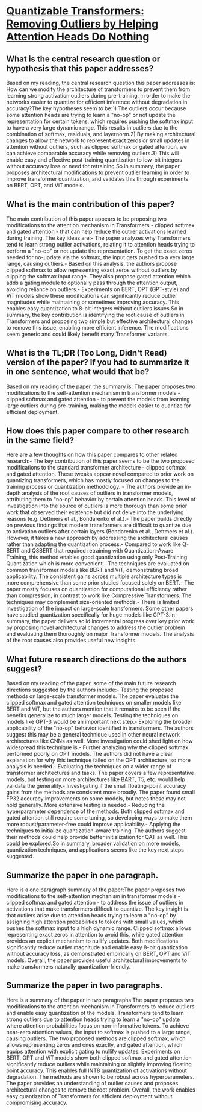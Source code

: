 # [Quantizable Transformers: Removing Outliers by Helping Attention Heads   Do Nothing](https://arxiv.org/abs/2306.12929)

## What is the central research question or hypothesis that this paper addresses?

Based on my reading, the central research question this paper addresses is: How can we modify the architecture of transformers to prevent them from learning strong activation outliers during pre-training, in order to make the networks easier to quantize for efficient inference without degradation in accuracy?The key hypotheses seem to be:1) The outliers occur because some attention heads are trying to learn a "no-op" or not update the representation for certain tokens, which requires pushing the softmax input to have a very large dynamic range. This results in outliers due to the combination of softmax, residuals, and layernorm.2) By making architectural changes to allow the network to represent exact zeros or small updates in attention without outliers, such as clipped softmax or gated attention, we can achieve comparable accuracy while removing outliers.3) This will enable easy and effective post-training quantization to low-bit integers without accuracy loss or need for retraining.So in summary, the paper proposes architectural modifications to prevent outlier learning in order to improve transformer quantization, and validates this through experiments on BERT, OPT, and ViT models.


## What is the main contribution of this paper?

The main contribution of this paper appears to be proposing two modifications to the attention mechanism in Transformers - clipped softmax and gated attention - that can help reduce the outlier activations learned during training. The key ideas are:- The paper analyzes why Transformers tend to learn strong outlier activations, relating it to attention heads trying to perform a "no-op" or not update the representation. To get the exact zeros needed for no-update via the softmax, the input gets pushed to a very large range, causing outliers.- Based on this analysis, the authors propose clipped softmax to allow representing exact zeros without outliers by clipping the softmax input range. They also propose gated attention which adds a gating module to optionally pass through the attention output, avoiding reliance on outliers.- Experiments on BERT, OPT (GPT-style) and ViT models show these modifications can significantly reduce outlier magnitudes while maintaining or sometimes improving accuracy. This enables easy quantization to 8-bit integers without outliers issues.So in summary, the key contribution is identifying the root cause of outliers in Transformers and proposing two simple but effective architectural changes to remove this issue, enabling more efficient inference. The modifications seem generic and could likely benefit many Transformer variants.


## What is the TL;DR (Too Long, Didn't Read) version of the paper? If you had to summarize it in one sentence, what would that be?

Based on my reading of the paper, the summary is: The paper proposes two modifications to the self-attention mechanism in transformer models - clipped softmax and gated attention - to prevent the models from learning large outliers during pre-training, making the models easier to quantize for efficient deployment.


## How does this paper compare to other research in the same field?

Here are a few thoughts on how this paper compares to other related research:- The key contribution of this paper seems to be the two proposed modifications to the standard transformer architecture - clipped softmax and gated attention. These tweaks appear novel compared to prior work on quantizing transformers, which has mostly focused on changes to the training process or quantization methodology. - The authors provide an in-depth analysis of the root causes of outliers in transformer models, attributing them to "no-op" behavior by certain attention heads. This level of investigation into the source of outliers is more thorough than some prior work that observed their existence but did not delve into the underlying reasons (e.g. Dettmers et al., Bondarenko et al.).- The paper builds directly on previous findings that modern transformers are difficult to quantize due to activation outliers after certain layers (Bondarenko et al., Dettmers et al.). However, it takes a new approach by addressing the architectural causes rather than adapting the quantization process.- Compared to work like Q-BERT and Q8BERT that required retraining with Quantization-Aware Training, this method enables good quantization using only Post-Training Quantization which is more convenient.- The techniques are evaluated on common transformer models like BERT and ViT, demonstrating broad applicability. The consistent gains across multiple architecture types is more comprehensive than some prior studies focused solely on BERT.- The paper mostly focuses on quantization for computational efficiency rather than compression, in contrast to work like Compressive Transformers. The techniques may complement size-oriented methods.- There is limited investigation of the impact on large-scale transformers. Some other papers have studied quantization specifically for huge models like GPT-3.In summary, the paper delivers solid incremental progress over key prior work by proposing novel architectural changes to address the outlier problem and evaluating them thoroughly on major Transformer models. The analysis of the root causes also provides useful new insights.


## What future research directions do the authors suggest?

Based on my reading of the paper, some of the main future research directions suggested by the authors include:- Testing the proposed methods on large-scale transformer models. The paper evaluates the clipped softmax and gated attention techniques on smaller models like BERT and ViT, but the authors mention that it remains to be seen if the benefits generalize to much larger models. Testing the techniques on models like GPT-3 would be an important next step.- Exploring the broader applicability of the "no-op" behavior identified in transformers. The authors suggest this may be a general technique used in other neural network architectures like CNNs as well. More investigation could shed light on how widespread this technique is.- Further analyzing why the clipped softmax performed poorly on OPT models. The authors did not have a clear explanation for why this technique failed on the OPT architecture, so more analysis is needed.- Evaluating the techniques on a wider range of transformer architectures and tasks. The paper covers a few representative models, but testing on more architectures like BART, T5, etc. would help validate the generality.- Investigating if the small floating-point accuracy gains from the methods are consistent more broadly. The paper found small FP32 accuracy improvements on some models, but notes these may not hold generally. More extensive testing is needed.- Reducing the hyperparameter dependence of the methods. Both clipped softmax and gated attention still require some tuning, so developing ways to make them more robust/parameter-free could improve applicability.- Applying the techniques to initialize quantization-aware training. The authors suggest their methods could help provide better initialization for QAT as well. This could be explored.So in summary, broader validation on more models, quantization techniques, and applications seems like the key next steps suggested.


## Summarize the paper in one paragraph.

Here is a one paragraph summary of the paper:The paper proposes two modifications to the self-attention mechanism in transformer models - clipped softmax and gated attention - to address the issue of outliers in activations that make transformers difficult to quantize. The key insight is that outliers arise due to attention heads trying to learn a "no-op" by assigning high attention probabilities to tokens with small values, which pushes the softmax input to a high dynamic range. Clipped softmax allows representing exact zeros in attention to avoid this, while gated attention provides an explicit mechanism to nullify updates. Both modifications significantly reduce outlier magnitude and enable easy 8-bit quantization without accuracy loss, as demonstrated empirically on BERT, OPT and ViT models. Overall, the paper provides useful architectural improvements to make transformers naturally quantization-friendly.


## Summarize the paper in two paragraphs.

Here is a summary of the paper in two paragraphs:The paper proposes two modifications to the attention mechanism in Transformers to reduce outliers and enable easy quantization of the models. Transformers tend to learn strong outliers due to attention heads trying to learn a "no-op" update where attention probabilities focus on non-informative tokens. To achieve near-zero attention values, the input to softmax is pushed to a large range, causing outliers. The two proposed methods are clipped softmax, which allows representing zeros and ones exactly, and gated attention, which equips attention with explicit gating to nullify updates. Experiments on BERT, OPT and ViT models show both clipped softmax and gated attention significantly reduce outliers while maintaining or slightly improving floating point accuracy. This enables full INT8 quantization of activations without degradation. The methods are shown to be robust across hyperparameters. The paper provides an understanding of outlier causes and proposes architectural changes to remove the root problem. Overall, the work enables easy quantization of Transformers for efficient deployment without compromising accuracy.
